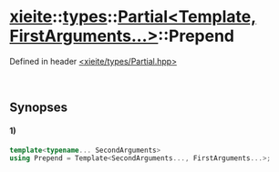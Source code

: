 # [xieite](../../../xieite.md)\:\:[types](../../../types.md)\:\:[Partial\<Template, FirstArguments...\>](../../Partial.md)\:\:Prepend
Defined in header [<xieite/types/Partial.hpp>](../../../../include/xieite/types/Partial.hpp)

&nbsp;

## Synopses
#### 1)
```cpp
template<typename... SecondArguments>
using Prepend = Template<SecondArguments..., FirstArguments...>;
```
